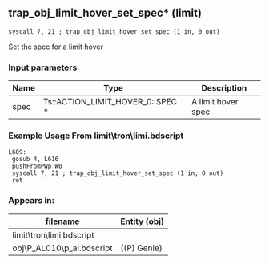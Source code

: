 ## trap_obj_limit_hover_set_spec* (limit)

`syscall 7, 21 ; trap_obj_limit_hover_set_spec (1 in, 0 out)`

Set the spec for a limit hover

### Input parameters
| Name | Type | Description
|------|------|------------
| spec   | Ts::ACTION_LIMIT_HOVER_0::SPEC *   | A limit hover spec


### Example Usage From limit\tron\limi.bdscript
```plaintext
L609:
 gosub 4, L616
 pushFromPWp W0
 syscall 7, 21 ; trap_obj_limit_hover_set_spec (1 in, 0 out)
 ret
```


### Appears in:
| filename | Entity (obj)
|----------|-------------
| limit\tron\limi.bdscript       |           
| obj\P_AL010\p_al.bdscript       | ((P) Genie)          



